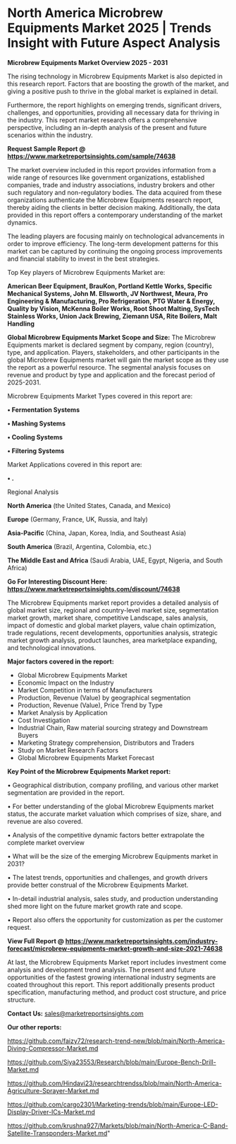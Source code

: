 # North America Microbrew Equipments Market 2025 | Trends Insight with Future Aspect Analysis

<Strong> Microbrew Equipments Market Overview 2025 - 2031</strong>

The rising technology in Microbrew Equipments Market is also depicted in this research report. Factors that are boosting the growth of the market, and giving a positive push to thrive in the global market is explained in detail.

Furthermore, the report highlights on emerging trends, significant drivers, challenges, and opportunities, providing all necessary data for thriving in the industry. This report market research offers a comprehensive perspective, including an in-depth analysis of the present and future scenarios within the industry.

<strong>Request Sample Report @ <a href=https://www.marketreportsinsights.com/sample/74638>https://www.marketreportsinsights.com/sample/74638</a></strong>

The market overview included in this report provides information from a wide range of resources like government organizations, established companies, trade and industry associations, industry brokers and other such regulatory and non-regulatory bodies. The data acquired from these organizations authenticate the Microbrew Equipments research report, thereby aiding the clients in better decision making. Additionally, the data provided in this report offers a contemporary understanding of the market dynamics.

The leading players are focusing mainly on technological advancements in order to improve efficiency. The long-term development patterns for this market can be captured by continuing the ongoing process improvements and financial stability to invest in the best strategies.

Top Key players of Microbrew Equipments Market are:

<strong>American Beer Equipment, BrauKon, Portland Kettle Works, Specific Mechanical Systems, John M. Ellsworth, JV Northwest, Meura, Pro Engineering & Manufacturing, Pro Refrigeration, PTG Water & Energy, Quality by Vision, McKenna Boiler Works, Root Shoot Malting, SysTech Stainless Works, Union Jack Brewing, Ziemann USA, Rite Boilers, Malt Handling</strong>

<strong><b>Global Microbrew Equipments Market Scope and Size:</b></strong>
The Microbrew Equipments market is declared segment by company, region (country), type, and application. Players, stakeholders, and other participants in the global Microbrew Equipments market will gain the market scope as they use the report as a powerful resource. The segmental analysis focuses on revenue and product by type and application and the forecast period of 2025-2031.

Microbrew Equipments Market Types covered in this report are:

<strong>• Fermentation Systems

• Mashing Systems

• Cooling Systems

• Filtering Systems</strong>

Market Applications covered in this report are:

<strong>• .</strong> 

Regional Analysis

<strong>North America</strong> (the United States, Canada, and Mexico)

<strong>Europe</strong> (Germany, France, UK, Russia, and Italy)

<strong>Asia-Pacific</strong> (China, Japan, Korea, India, and Southeast Asia)

<strong>South America</strong> (Brazil, Argentina, Colombia, etc.)

<strong>The Middle East and Africa</strong> (Saudi Arabia, UAE, Egypt, Nigeria, and South Africa)

<strong>Go For Interesting Discount Here: <a href=https://www.marketreportsinsights.com/discount/74638>https://www.marketreportsinsights.com/discount/74638</a></strong>

The Microbrew Equipments market report provides a detailed analysis of global market size, regional and country-level market size, segmentation market growth, market share, competitive Landscape, sales analysis, impact of domestic and global market players, value chain optimization, trade regulations, recent developments, opportunities analysis, strategic market growth analysis, product launches, area marketplace expanding, and technological innovations.

<strong><b>Major factors covered in the report:</b></strong>
<ul>
  <li>Global Microbrew Equipments Market </li>
  <li>Economic Impact on the Industry</li>
  <li>Market Competition in terms of Manufacturers</li>
  <li>Production, Revenue (Value) by geographical segmentation</li>
  <li>Production, Revenue (Value), Price Trend by Type</li>
  <li>Market Analysis by Application</li>
  <li>Cost Investigation</li>
  <li>Industrial Chain, Raw material sourcing strategy and Downstream Buyers</li>
  <li>Marketing Strategy comprehension, Distributors and Traders</li>
  <li>Study on Market Research Factors</li>
  <li>Global Microbrew Equipments Market Forecast</li>
</ul>

<strong><b>Key Point of the Microbrew Equipments Market report:</b></strong>

• Geographical distribution, company profiling, and various other market segmentation are provided in the report.

• For better understanding of the global Microbrew Equipments market status, the accurate market valuation which comprises of size, share, and revenue are also covered.

• Analysis of the competitive dynamic factors better extrapolate the complete market overview

• What will be the size of the emerging Microbrew Equipments market in 2031?

• The latest trends, opportunities and challenges, and growth drivers provide better construal of the Microbrew Equipments Market.

• In-detail industrial analysis, sales study, and production understanding shed more light on the future market growth rate and scope.

• Report also offers the opportunity for customization as per the customer request.

<strong><b>View Full Report @ <a href=https://www.marketreportsinsights.com/industry-forecast/microbrew-equipments-market-growth-and-size-2021-74638>https://www.marketreportsinsights.com/industry-forecast/microbrew-equipments-market-growth-and-size-2021-74638</a></b></strong>


At last, the Microbrew Equipments Market report includes investment come analysis and development trend analysis. The present and future opportunities of the fastest growing international industry segments are coated throughout this report. This report additionally presents product specification, manufacturing method, and product cost structure, and price structure.

<strong>Contact Us:</strong>
sales@marketreportsinsights.com

<strong>Our other reports:</strong>

<a href=https://github.com/faizy72/research-trend-new/blob/main/North-America-Diving-Compressor-Market.md>https://github.com/faizy72/research-trend-new/blob/main/North-America-Diving-Compressor-Market.md</a>

<a href=https://github.com/Siya23553/Research/blob/main/Europe-Bench-Drill-Market.md>https://github.com/Siya23553/Research/blob/main/Europe-Bench-Drill-Market.md</a>

<a href=https://github.com/Hindavi23/researchtrendss/blob/main/North-America-Agriculture-Sprayer-Market.md>https://github.com/Hindavi23/researchtrendss/blob/main/North-America-Agriculture-Sprayer-Market.md</a>

<a href=https://github.com/cargo2301/Marketing-trends/blob/main/Europe-LED-Display-Driver-ICs-Market.md>https://github.com/cargo2301/Marketing-trends/blob/main/Europe-LED-Display-Driver-ICs-Market.md</a>

<a href=https://github.com/krushna927/Markets/blob/main/North-America-C-Band-Satellite-Transponders-Market.md>https://github.com/krushna927/Markets/blob/main/North-America-C-Band-Satellite-Transponders-Market.md</a>"
